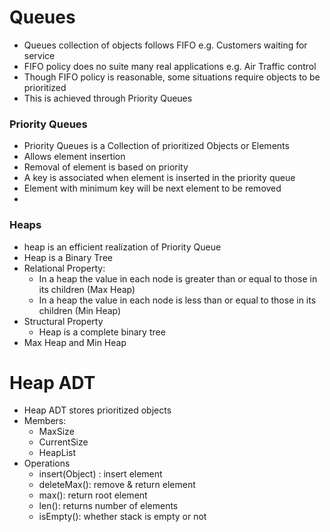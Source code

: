 # Queues
- Queues collection of objects follows FIFO e.g. Customers waiting for service
- FIFO policy  does no suite many real applications e.g. Air Traffic control
- Though FIFO policy is reasonable, some situations require objects to be prioritized
- This is achieved through Priority Queues
### Priority Queues
- Priority Queues is a Collection of prioritized Objects or Elements 
- Allows element insertion
- Removal of element is based on priority
- A key is associated when element is inserted in the priority queue
- Element with minimum key will be next element to be removed
- 
### Heaps
- heap is an efficient realization of Priority Queue
- Heap is a Binary Tree
- Relational Property:
  - In a heap the value in each node is greater than or equal to  those in its children (Max Heap)
  - In a heap the value in each node is less than or equal to  those in its children (Min Heap)
- Structural Property
  - Heap is a complete binary tree
- Max Heap and Min Heap

# Heap ADT
- Heap ADT stores prioritized objects
- Members:
  - MaxSize
  - CurrentSize
  - HeapList
- Operations
  - insert(Object) : insert element
  - deleteMax(): remove & return element
  - max(): return root element
  - len(): returns number of elements
  - isEmpty(): whether stack is empty or not